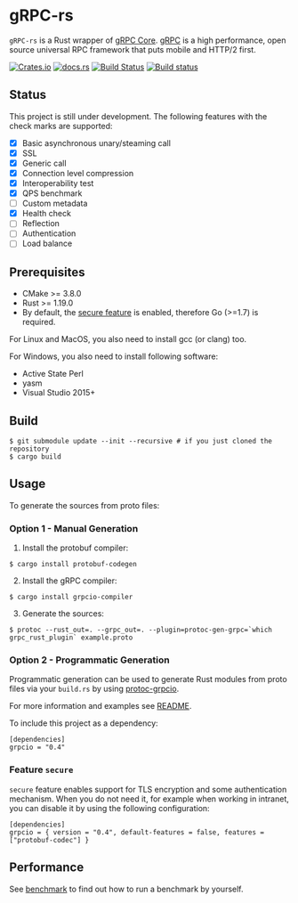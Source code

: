 # gRPC-rs

`gRPC-rs` is a Rust wrapper of [gRPC Core](https://github.com/grpc/grpc). [gRPC](http://www.grpc.io) is a high performance, open source universal RPC framework that puts mobile and HTTP/2 first.

[![Crates.io](https://img.shields.io/crates/v/grpcio.svg?maxAge=2592000)](https://crates.io/crates/grpcio)
[![docs.rs](https://docs.rs/grpcio/badge.svg)](https://docs.rs/grpcio)
[![Build Status](https://travis-ci.org/pingcap/grpc-rs.svg)](https://travis-ci.org/pingcap/grpc-rs)
[![Build status](https://ci.appveyor.com/api/projects/status/1cofa3nih5fm2kb0/branch/master?svg=true)](https://ci.appveyor.com/project/busyjay/grpc-rs/branch/master)

## Status

This project is still under development. The following features with the check marks are supported:

- [x] Basic asynchronous unary/steaming call
- [x] SSL
- [x] Generic call
- [x] Connection level compression
- [x] Interoperability test
- [x] QPS benchmark
- [ ] Custom metadata
- [x] Health check
- [ ] Reflection
- [ ] Authentication
- [ ] Load balance

## Prerequisites

- CMake >= 3.8.0
- Rust >= 1.19.0
- By default, the [secure feature](#feature-secure) is enabled, therefore Go (>=1.7) is required.

For Linux and MacOS, you also need to install gcc (or clang) too.

For Windows, you also need to install following software:

- Active State Perl
- yasm
- Visual Studio 2015+

## Build

```
$ git submodule update --init --recursive # if you just cloned the repository
$ cargo build
```

## Usage

To generate the sources from proto files:

### Option 1 - Manual Generation

1. Install the protobuf compiler:

```
$ cargo install protobuf-codegen
```

2. Install the gRPC compiler:

```
$ cargo install grpcio-compiler
```

3. Generate the sources:

```
$ protoc --rust_out=. --grpc_out=. --plugin=protoc-gen-grpc=`which grpc_rust_plugin` example.proto
```


### Option 2 - Programmatic Generation

Programmatic generation can be used to generate Rust modules from proto files
via your `build.rs` by using [protoc-grpcio](https://crates.io/crates/protoc-grpcio).

For more information and examples see
[README](https://github.com/mtp401/protoc-grpcio/blob/master/README.md).

To include this project as a dependency:

```
[dependencies]
grpcio = "0.4"
```

### Feature `secure`

`secure` feature enables support for TLS encryption and some authentication
mechanism. When you do not need it, for example when working in intranet,
you can disable it by using the following configuration:
```
[dependencies]
grpcio = { version = "0.4", default-features = false, features = ["protobuf-codec"] }
```

## Performance

See [benchmark](https://github.com/pingcap/grpc-rs/tree/master/benchmark) to find out how to run a benchmark by yourself.
